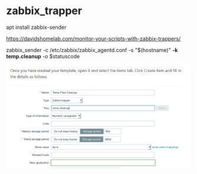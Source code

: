 # zabbix_trapper

apt install zabbix-sender

https://davidshomelab.com/monitor-your-scripts-with-zabbix-trappers/

zabbix_sender -c /etc/zabbix/zabbix_agentd.conf -s "$(hostname)" <b>-k temp.cleanup</b> -o $statuscode

<img src="https://github.com/itahirov/zabbix_trapper/blob/main/zabbix_trapper.png"/>
